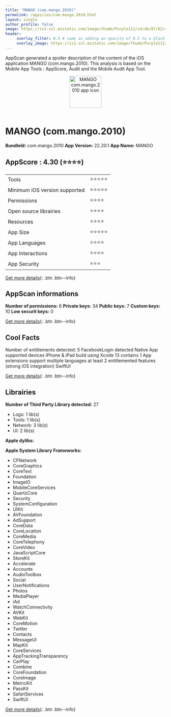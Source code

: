 ```yaml
---
title: "MANGO (com.mango.2010)"
permalink: /apps/ios/com.mango.2010.html
layout: single
author_profile: false
image: https://is1-ssl.mzstatic.com/image/thumb/Purple112/v4/4b/8f/62/4b8f62a4-62f8-5525-664a-b8c112691a94/AppIcon-1x_U007emarketing-0-10-0-0-85-220-0.png/512x512bb.jpg
header: 
     overlay_filter: 0.5 # same as adding an opacity of 0.5 to a black background
     overlay_image: https://is1-ssl.mzstatic.com/image/thumb/Purple112/v4/4b/8f/62/4b8f62a4-62f8-5525-664a-b8c112691a94/AppIcon-1x_U007emarketing-0-10-0-0-85-220-0.png/512x512bb.jpg
---
```

AppScan generated a spoiler description of the content of the iOS application MANGO (com.mango.2010). This analysis is based on the Mobile App Tools : AppScore, Audit and the Mobile Audit App Tool.

  
  
<div style="text-align: center;"><img src="https://is1-ssl.mzstatic.com/image/thumb/Purple112/v4/4b/8f/62/4b8f62a4-62f8-5525-664a-b8c112691a94/AppIcon-1x_U007emarketing-0-10-0-0-85-220-0.png/512x512bb.jpg" width="100" height="100" alt="MANGO com.mango.2010 app icon"></div></br>
  
# MANGO (com.mango.2010)

**BundleId:** com.mango.2010
**App Version:** 22.20.1
**App Name:** MANGO


## AppScore : 4.30 (⭐️⭐️⭐️⭐️) 

<table>
<tr><td> Tools </td><td> ⭐️⭐️⭐️⭐️⭐️ </td></tr>
<tr><td> Minimum iOS version supported </td><td> ⭐️⭐️⭐️⭐️⭐️ </td></tr>
<tr><td> Permissions </td><td> ⭐️⭐️⭐️⭐️ </td></tr>
<tr><td> Open source librairies </td><td> ⭐️⭐️⭐️⭐️ </td></tr>
<tr><td> Resources </td><td> ⭐️⭐️⭐️⭐️ </td></tr>
<tr><td> App Size </td><td> ⭐️⭐️⭐️⭐️⭐️ </td></tr>
<tr><td> App Languages </td><td> ⭐️⭐️⭐️⭐️ </td></tr>
<tr><td> App Interactions </td><td> ⭐️⭐️⭐️⭐️ </td></tr>
<tr><td> App Security </td><td> ⭐️⭐️⭐️ </td></tr>
</table>

[Get more details](/pricing.html){: .btn .btn--info}  
  
## AppScan informations 

**Number of permissions:** 6
**Private keys:** 34
**Public keys:** 7
**Custom keys:** 10
**Low securit keys:** 0
  
[Get more details](/pricing.html){: .btn .btn--info}

## Cool Facts

Number of entitlements detected: 5
FacebookLogin detected
Native App
supported devices iPhone & iPad
build using Xcode 13
contains 1 App extensions
support multiple languages
at least 2 entitlemented features (strong iOS integration)
SwiftUI
  
[Get more details](/pricing.html){: .btn .btn--info}

## Librairies 
**Number of Third Party Library detected:** 27
- Logs: 1 lib(s)
- Tools: 1 lib(s)
- Network: 3 lib(s)
- UI: 2 lib(s)

**Apple dylibs:**


**Apple System Library Frameworks:**
- CFNetwork
- CoreGraphics
- CoreText
- Foundation
- ImageIO
- MobileCoreServices
- QuartzCore
- Security
- SystemConfiguration
- UIKit
- AVFoundation
- AdSupport
- CoreData
- CoreLocation
- CoreMedia
- CoreTelephony
- CoreVideo
- JavaScriptCore
- StoreKit
- Accelerate
- Accounts
- AudioToolbox
- Social
- UserNotifications
- Photos
- MediaPlayer
- iAd
- WatchConnectivity
- AVKit
- WebKit
- CoreMotion
- Twitter
- Contacts
- MessageUI
- MapKit
- CoreServices
- AppTrackingTransparency
- CarPlay
- Combine
- CoreFoundation
- CoreImage
- MetricKit
- PassKit
- SafariServices
- SwiftUI


  
[Get more details](/pricing.html){: .btn .btn--info}

